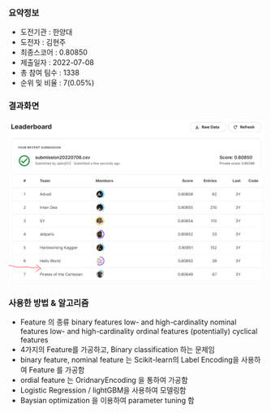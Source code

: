 ### 요약정보 
- 도전기관 : 한양대 
- 도전자 : 김현주 
- 최종스코어 :  0.80850
- 제출일자 : 2022-07-08
- 총 참여 팀수 : 1338
- 순위 및 비율 : 7(0.05%)

### 결과화면 
![result](./img/third_score.PNG) 
![result](./img/third_score2.PNG) 

### 사용한 방법 & 알고리즘 
- Feature 의 종류 
binary features
low- and high-cardinality nominal features
low- and high-cardinality ordinal features
(potentially) cyclical features
- 4가지의 Feature를 가공하고,  Binary classification  하는 문제임 
- binary feature, nominal feature 는 Scikit-learn의 Label Encoding을 사용하여 Feature 를 가공함 
- ordial feature 는 OridnaryEncoding 을 통하여 가공함 
- Logistic Regression / lightGBM을 사용하여 모델링함 
- Baysian optimization 을 이용하여 parameter tuning 함 
